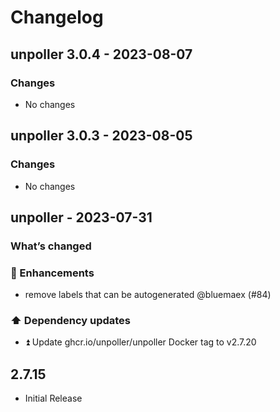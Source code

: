 # Changelog

## unpoller 3.0.4 - 2023-08-07

### Changes

- No changes

## unpoller 3.0.3 - 2023-08-05

### Changes

- No changes

## unpoller - 2023-07-31

### What’s changed

### 🚀 Enhancements

- remove labels that can be autogenerated @bluemaex (#84)

### ⬆️ Dependency updates

- ⏫ Update ghcr.io/unpoller/unpoller Docker tag to v2.7.20

## 2.7.15

- Initial Release
